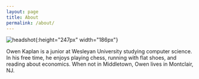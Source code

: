```yaml
---
layout: page
title: About
permalink: /about/
---
```


![headshot](/assets/img/headshot.jpeg){:height="247px" width="186px"}

Owen Kaplan is a junior at Wesleyan University studying computer science. In his free time, he enjoys playing chess, running with flat shoes, and reading about economics. When not in Middletown, Owen lives in Montclair, NJ.

